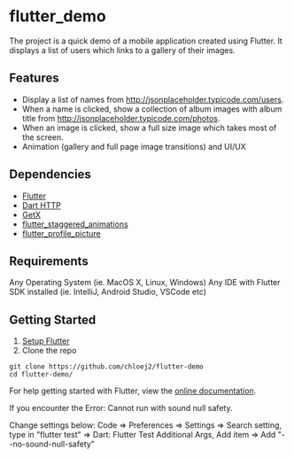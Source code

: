 # flutter_demo

The project is a quick demo of a mobile application created using Flutter. It displays a list of users which links to a gallery of their images.

## Features
* Display a list of names from http://jsonplaceholder.typicode.com/users.
* When a name is clicked, show a collection of album images with album title from http://jsonplaceholder.typicode.com/photos.
* When an image is clicked, show a full size image which takes most of the screen.
* Animation (gallery and full page image transitions) and UI/UX

## Dependencies
* [Flutter](https://flutter.dev/)
* [Dart HTTP](https://pub.dev/packages/http)
* [GetX](https://pub.dev/packages/get)
* [flutter_staggered_animations](https://pub.dev/packages/flutter_staggered_animations)
* [flutter_profile_picture](https://pub.dev/packages/flutter_profile_picture)

## Requirements
Any Operating System (ie. MacOS X, Linux, Windows)
Any IDE with Flutter SDK installed (ie. IntelliJ, Android Studio, VSCode etc)

## Getting Started
1. [Setup Flutter](https://flutter.dev/docs/get-started/install)
2. Clone the repo
``` 
git clone https://github.com/chloej2/flutter-demo
cd flutter-demo/
```

For help getting started with Flutter, view the [online documentation](https://flutter.io/).

If you encounter the Error: Cannot run with sound null safety.

Change settings below:
 Code => Preferences => Settings => Search setting, type in "flutter test" => Dart: Flutter Test Additional Args, Add item => Add "--no-sound-null-safety"
